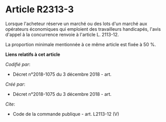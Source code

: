 # Article R2313-3

Lorsque l'acheteur réserve un marché ou des lots d'un marché aux opérateurs économiques qui emploient des travailleurs
handicapés, l'avis d'appel à la concurrence renvoie à l'article L. 2113-12.

La proportion minimale mentionnée à ce même article est fixée à 50 %.

**Liens relatifs à cet article**

_Codifié par_:

  - Décret n°2018-1075 du 3 décembre 2018 - art.

_Créé par_:

  - Décret n°2018-1075 du 3 décembre 2018 - art.

_Cite_:

  - Code de la commande publique - art. L2113-12 (V)
